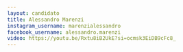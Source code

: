 ```yaml
---
layout: candidato
title: Alessandro Marenzi
instagram_username: marenzialessandro
facebook_username: alessandro.marenzi
video: https://youtu.be/Rxtu8iB2UkE?si=ocmsk3EiDB9cFc8_
---
```

